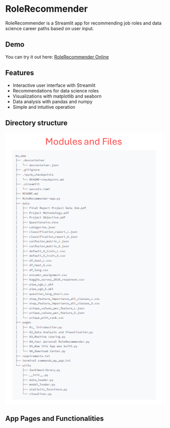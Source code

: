 # RoleRecommender



RoleRecommender is a Streamlit app for recommending job roles and data science career paths based on user input.

## 

## Demo



You can try it out here: [RoleRecommender Online](https://w9v3uossaz4zuzqyfzufvp.streamlit.app)





## Features

* Interactive user interface with Streamlit
* Recommendations for data science roles
* Visualizations with matplotlib and seaborn
* Data analysis with pandas and numpy
* Simple and intuitive operation



## Directory structure

![Modules and Files](data/1_Modules_and_Files.png)

## App Pages and Functionalities